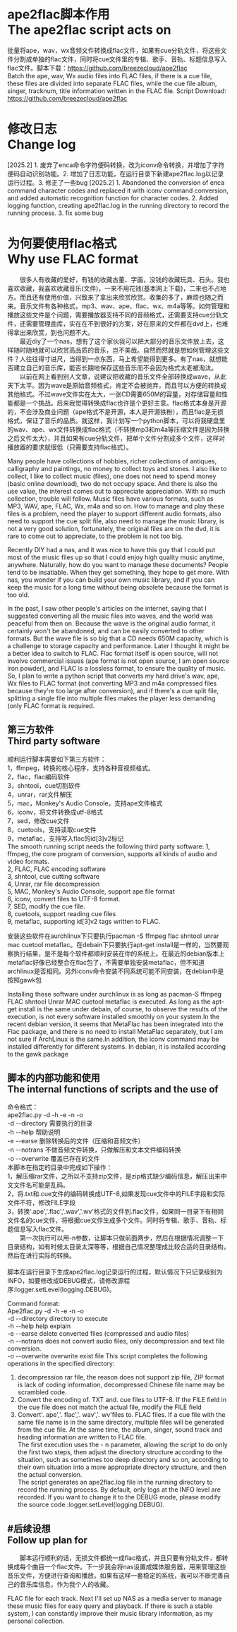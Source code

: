 ape2flac脚本作用<br>
The ape2flac script acts on<br>
======

  批量将ape，wav，wx音频文件转换成flac文件，如果有cue分轨文件，将这些文件分割成单独的flac文件，同时将cue文件里的专辑、歌手、音轨、标题信息写入flac文件。脚本下载：https://github.com/breezecloud/ape2flac<br>
  Batch the ape, wav, Wx audio files into FLAC files, if there is a cue file, these files are divided into separate FLAC files, while the cue file album, singer, tracknum, title information written in the FLAC file. Script Download: https://github.com/breezecloud/ape2flac<br>

修改日志<br>
Change log<br>
======

[2025.2] 1. 废弃了enca命令字符便码转换，改为iconv命令转换，并增加了字符便码自动识别功能。2. 增加了日志功能，在运行目录下新建ape2flac.log以记录运行过程。3. 修正了一些bug
[2025.2] 1. Abandoned the conversion of enca command character codes and replaced it with iconv command conversion, and added automatic recognition function for character codes. 2. Added logging function, creating ape2flac.log in the running directory to record the running process. 3. fix some bug

为何要使用flac格式<br>
Why use FLAC format <br>
======

　　很多人有收藏的爱好，有钱的收藏古董、字画，没钱的收藏玩具、石头。我也喜欢收藏，我喜欢收藏音乐(文件)，一来不用花钱(基本网上下载)，二来也不占地方。而且还有使用价值，兴致来了拿出来欣赏欣赏。收集的多了，麻烦也随之而来。音乐文件有各种格式，mp3、wav、ape、flac、wx、m4a等等。如何管理和播放这些文件是个问题，需要播放器支持不同的音频格式，还需要支持cue分轨文件，还需要管理曲库，实在在不到很好的方案，好在原来的文件都在dvd上，也难得拿出来欣赏，到也问题不大。  
　　最近diy了一个nas，想有了这个家伙我可以把大部分的音乐文件放上去，这样随时随地就可以欣赏高品质的音乐，岂不美哉。自然而然就是想如何管理这些文件？人往往得寸进尺，当得到一点东西，马上希望能得到更多。有了nas，就想能否建立自己的音乐库，能否长期地保存这些音乐而不会因为格式太老被淘汰。  
　　以前在网上看到别人文章，说建议把收藏的音乐文件全部转换成wave，从此天下太平。因为wave是原始音频格式，肯定不会被抛弃，而且可以方便的转换成其他格式。不过wave文件实在太大，一张CD需要650M的容量，对存储容量和性能都是一个挑战。后来我觉得转换成flac也许是个更好主意。flac格式本身是开源的，不会涉及商业问题（ape格式不是开源，本人是开源铁粉），而且flac是无损格式，保证了音乐的品质。就这样，我计划写一个python脚本，可以将我硬盘里的wav、ape、wx文件转换成flac格式（不转换mp3和m4a等压缩文件是因为转换之后文件太大），并且如果有cue分轨文件，把单个文件分割成多个文件，这样对播放器的要求就很低（只需要支持flac格式）。<br>

Many people have collections of hobbies, richer collections of antiques, calligraphy and paintings, no money to collect toys and stones. I also like to collect, I like to collect music (files), one does not need to spend money (basic online download), two do not occupy space. And there is also the use value, the interest comes out to appreciate appreciation. With so much collection, trouble will follow. Music files have various formats, such as MP3, WAV, ape, FLAC, Wx, m4a and so on. How to manage and play these files is a problem, need the player to support different audio formats, also need to support the cue split file, also need to manage the music library, is not a very good solution, fortunately, the original files are on the dvd, it is rare to come out to appreciate, to the problem is not too big.

Recently DIY had a nas, and it was nice to have this guy that I could put most of the music files up so that I could enjoy high quality music anytime, anywhere. Naturally, how do you want to manage these documents? People tend to be insatiable. When they get something, they hope to get more. With nas, you wonder if you can build your own music library, and if you can keep the music for a long time without being obsolete because the format is too old.

In the past, I saw other people's articles on the internet, saying that I suggested converting all the music files into waves, and the world was peaceful from then on. Because the wave is the original audio format, it certainly won't be abandoned, and can be easily converted to other formats. But the wave file is so big that a CD needs 650M capacity, which is a challenge to storage capacity and performance. Later I thought it might be a better idea to switch to FLAC. Flac format itself is open source, will not involve commercial issues (ape format is not open source, I am open source iron powder), and FLAC is a lossless format, to ensure the quality of music. So, I plan to write a python script that converts my hard drive's wav, ape, Wx files to FLAC format (not converting MP3 and m4a compressed files because they're too large after conversion), and if there's a cue split file, splitting a single file into multiple files makes the player less demanding (only FLAC format is required. <br>

第三方软件<br>
Third party software <br>
---

顺利运行脚本需要如下第三方软件：  
1，ffmpeg，转换的核心程序，支持各种音视频格式。 <br> 
2，flac，flac编码软件  <br>
3，shntool，cue切割软件  <br>
4，unrar，rar文件解压  <br>
5，mac，Monkey's Audio Console，支持ape文件格式  <br>
6，iconv，将文件转换成utf-8格式 <br>
7，sed，修改cue文件<br>
8，cuetools，支持读取cue文件<br>
9，metaflac，支持写入flac的id[3]v2标记<br>
The smooth running script needs the following third party software:
1, ffmpeg, the core program of conversion, supports all kinds of audio and video formats.<br>
2, FLAC, FLAC encoding software<br>
3, shntool, cue cutting software<br>
4, Unrar, rar file decompression<br>
5, MAC, Monkey's Audio Console, support ape file format<br>
6, iconv, convert files to UTF-8 format.<br>
7, SED, modify the cue file.<br>
8, cuetools, support reading cue files<br>
9, metaflac, supporting id[3]v2 tags written to FLAC.<br>

安装这些软件在aurchlinux下只要执行pacman -S ffmpeg flac shntool unrar mac  cuetool metaflac。在debain下只要执行apt-get install是一样的，当然要观察执行结果，是不是每个软件都顺利安装在你的系统上。在最近的debian版本上metaflac好像已经整合在flac包了，不需要单独安装metaflac，但不知道archlinux是否相同。另外iconv命令安装不同系统可能不同安装，在debian中是按照gawk包<br>

Installing these software under aurchlinux is as long as pacman-S ffmpeg FLAC shntool Unrar MAC  cuetool metaflac is executed. As long as the apt-get install is the same under debain, of course, to observe the results of the execution, is not every software installed smoothly on your system.In the recent debian version, it seems that MetaFlac has been integrated into the Flac package, and there is no need to install MetaFlac separately, but I am not sure if ArchLinux is the same.In addition, the iconv command may be installed differently for different systems. In debian, it is installed according to the gawk package<br>

脚本的内部功能和使用<br>
The internal functions of scripts and the use of <br>
---

命令格式：  
ape2flac.py -d <directory> -h -e -n -o <br>
-d --directory 需要执行的目录  <br>
-h --help 帮助说明  <br>
-e --earse 删除转换后的文件（压缩和音频文件）  <br>
-n --notrans 不做音频文件转换，只做解压和文本文件编码转换  <br>
-o --overwrite 覆盖已存在的文件<br>
本脚本在指定的目录中完成如下操作：  <br>
1，解压缩rar文件，之所以不支持zip文件，是zip格式缺少编码信息，解压出来中文文件名可能是乱码。  <br>
2，将.txt和.cue文件的编码转换成UTF-8,如果发现cue文件中的FILE字段和实际文件不符，修改FILE字段<br>
3，转换'.ape','.flac','.wav','.wv'格式的文件到.flac文件，如果同一目录下有相同文件名的cue文件，将根据cue文件生成多个文件。同时将专辑、歌手、音轨、标题信息写入flac文件。<br>
　　第一次执行可以用-n参数，让脚本只做前面两步，然后在根据情况调整一下目录结构，如有时候太目录太深等等，根据自己情况整理成比较合适的目录结构，然后在进行实际的转换。<br>  
脚本在运行目录下生成ape2flac.log记录运行的过程，默认情况下只记录级别为INFO，如要修改成DEBUG模式，请修改源程序:logger.setLevel(logging.DEBUG)。<br>  
	
Command format:<br>
Ape2flac.py -d <directory> -h -e -n -o <br>
-d --directory directory to execute<br>
-h --help help explain<br>
-e --earse delete converted files (compressed and audio files)<br>
-n --notrans does not convert audio files, only decompression and text file conversion.<br>
-o --overwrite overwrite exist file
This script completes the following operations in the specified directory:<br>
1. decompression rar file, the reason does not support zip file, ZIP format is lack of coding information, decompressed Chinese file name may be scrambled code.<br>
2. Convert the encoding of. TXT and. cue files to UTF-8. If the FILE field in the cue file does not match the actual file, modify the FILE field<br>
3. Convert'. ape','. flac','. wav','. wv'files to. FLAC files. If a cue file with the same file name is in the same directory, multiple files will be generated from the cue file. At the same time, the album, singer, sound track and heading information are written to FLAC file.<br>
  The first execution uses the - n parameter, allowing the script to do only the first two steps, then adjust the directory structure according to the situation, such as sometimes too deep directory and so on, according to their own situation into a more appropriate directory structure, and then the actual conversion. <br>
  The script generates an ape2flac.log file in the running directory to record the running process. By default, only logs at the INFO level are recorded. If you want to change it to the DEBUG mode, please modify the source code.:logger.setLevel(logging.DEBUG).<br>

#后续设想<br>
Follow up plan for <br>
---

　　脚本运行顺利的话，无损文件都统一成flac格式，并且只要有分轨文件，都转换成每个曲目一个flac文件。下一步我会将nas设置成媒体服务器，用来管理这些音乐文件，方便进行查询和播放。如果有这样一套稳定的系统，我可以不断完善自己的音乐库信息，作为我个人的收藏。 

FLAC file for each track. Next I'll set up NAS as a media server to manage these music files for easy query and playback. If there is such a stable system, I can constantly improve their music library information, as my personal collection. 
